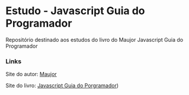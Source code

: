 # Estudo - Javascript Guia do Programador
Repositório destinado aos estudos do livro do Maujor Javascript Guia do Programador

### Links
Site do autor: [Maujor](http://www.maujor.com/index.php)

Site do livro: [Javascript Guia do Porgramador](http://livrosdomaujor.com.br/javascript/))
